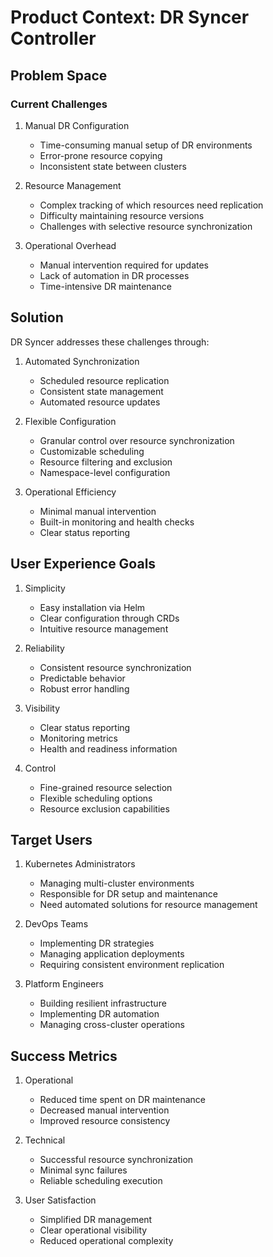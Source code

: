 # Product Context: DR Syncer Controller

## Problem Space

### Current Challenges
1. Manual DR Configuration
   - Time-consuming manual setup of DR environments
   - Error-prone resource copying
   - Inconsistent state between clusters

2. Resource Management
   - Complex tracking of which resources need replication
   - Difficulty maintaining resource versions
   - Challenges with selective resource synchronization

3. Operational Overhead
   - Manual intervention required for updates
   - Lack of automation in DR processes
   - Time-intensive DR maintenance

## Solution

DR Syncer addresses these challenges through:

1. Automated Synchronization
   - Scheduled resource replication
   - Consistent state management
   - Automated resource updates

2. Flexible Configuration
   - Granular control over resource synchronization
   - Customizable scheduling
   - Resource filtering and exclusion
   - Namespace-level configuration

3. Operational Efficiency
   - Minimal manual intervention
   - Built-in monitoring and health checks
   - Clear status reporting

## User Experience Goals

1. Simplicity
   - Easy installation via Helm
   - Clear configuration through CRDs
   - Intuitive resource management

2. Reliability
   - Consistent resource synchronization
   - Predictable behavior
   - Robust error handling

3. Visibility
   - Clear status reporting
   - Monitoring metrics
   - Health and readiness information

4. Control
   - Fine-grained resource selection
   - Flexible scheduling options
   - Resource exclusion capabilities

## Target Users

1. Kubernetes Administrators
   - Managing multi-cluster environments
   - Responsible for DR setup and maintenance
   - Need automated solutions for resource management

2. DevOps Teams
   - Implementing DR strategies
   - Managing application deployments
   - Requiring consistent environment replication

3. Platform Engineers
   - Building resilient infrastructure
   - Implementing DR automation
   - Managing cross-cluster operations

## Success Metrics

1. Operational
   - Reduced time spent on DR maintenance
   - Decreased manual intervention
   - Improved resource consistency

2. Technical
   - Successful resource synchronization
   - Minimal sync failures
   - Reliable scheduling execution

3. User Satisfaction
   - Simplified DR management
   - Clear operational visibility
   - Reduced operational complexity
